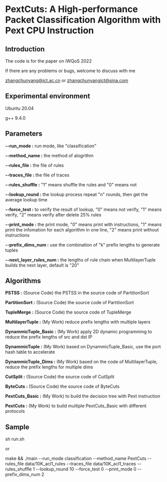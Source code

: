 # PextCuts: A High-performance Packet Classification Algorithm with Pext CPU Instruction

## Introduction
The code is for the paper on IWQoS 2022

If there are any problems or bugs, welcome to discuss with me

zhangchunyang@ict.ac.cn or zhangchunyangict@sina.com

## Experimental environment

Ubuntu 20.04

g++ 9.4.0  

## Parameters
**--run_mode :**                run mode, like "classification"

**--method_name :**             the method of alogrithm

**--rules_file :**              the file of rules

**--traces_file :**             the file of traces

**--rules_shuffle :**           "1" means shuffle the rules and "0" means not

**--lookup_round :**            the lookup process repeat "n" rounds, then get the average lookup time

**--force_test :**              to verify the result of lookup, "0" means not verify, "1" means verify, "2" means verify after delete 25% rules

**--print_mode :**              the print mode, "0" means print with instructions, "1" means print the infomation for each algorithm in one line, "2" means print without instructions

**--prefix_dims_num :**         use the combination of "k" prefix lengths to generate tuples

**--next_layer_rules_num :**    the lengths of rule chain when MultilayerTuple builds the next layer, default is "20"


## Algorithms
**PSTSS :**                     (Source Code)        the PSTSS in the source code of PartitionSort

**PartitionSort :**             (Source Code)        the source code of PartitionSort

**TupleMerge :**                (Source Code)        the source code of TupleMerge

**MultilayerTuple :**           (My Work)            reduce prefix lengths with multiple layers

**DynammicTuple_Basic :**       (My Work)            apply 2D dynamic programming to reduce the prefix lengths of src and dst IP

**DynammicTuple :**             (My Work)            based on DynammicTuple_Basic, use the port hash table to accelerate

**DynammicTuple_Dims :**        (My Work)            based on the code of MultilayerTuple, reduce the prefix lengths for multiple dims

**CutSplit :**                  (Source Code)        the source code of CutSplit

**ByteCuts :**                  (Source Code)        the source code of ByteCuts

**PextCuts_Basic :**            (My Work)            to build the decision tree with Pext instruction

**PextCuts :**                  (My Work)            to build multiple PextCuts_Basic with different protocols

## Sample
sh run.sh

or

make && ./main --run_mode classification --method_name PextCuts --rules_file data/10K_acl1_rules --traces_file data/10K_acl1_traces --rules_shuffle 1 --lookup_round 10 --force_test 0 --print_mode 0 --prefix_dims_num 2
